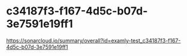 # c34187f3-f167-4d5c-b07d-3e7591e19ff1
https://sonarcloud.io/summary/overall?id=examly-test_c34187f3-f167-4d5c-b07d-3e7591e19ff1
